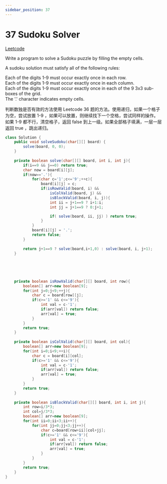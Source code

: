 ```yaml
---
sidebar_position: 37
---
```


# 37 Sudoku Solver

[Leetcode](https://leetcode.com/problems/valid-sudoku/)


Write a program to solve a Sudoku puzzle by filling the empty cells.

A sudoku solution must satisfy all of the following rules:

Each of the digits 1-9 must occur exactly once in each row.  
Each of the digits 1-9 must occur exactly once in each column.  
Each of the digits 1-9 must occur exactly once in each of the 9 3x3 sub-boxes of the grid.  
The '.' character indicates empty cells.  

判断数独是否有效的方法使用 Leetcode 36 题的方法。使用递归，如果一个格子为空，尝试放置 1-9 ，如果可以放置，则继续找下一个空格，尝试同样的操作。如果 1-9 都不行，清空格子，返回 false 到上一级。如果全部格子填满，一层一层返回 true ，跳出递归。

```java
class Solution {
    public void solveSudoku(char[][] board) {
        solve(board, 0, 0); 
    }
    
    private boolean solve(char[][] board, int i, int j){
        if(i==9 && j==0) return true;
        char now = board[i][j];
        if(now=='.'){
            for(char c='1';c<='9';++c){
                board[i][j] = c;
                if(isRowValid(board, i) &&
                    isColValid(board, j) &&
                    isBlockValid(board, i, j)){
                    int ii = j+1==9 ? i+1:i;
                    int jj = j+1==9 ? 0:j+1;

                    if( solve(board, ii, jj) ) return true;
                }    
            }
            board[i][j] = '.';
            return false;
        }
        
        return j+1==9 ? solve(board,i+1,0) : solve(board, i, j+1);
    }
    
    
    
    
    
    private boolean isRowValid(char[][] board, int row){
        boolean[] arr=new boolean[9];
        for(int j=0;j<9;++j){
            char c = board[row][j];
            if(c>='1' && c<='9'){
                int val = c-'1';
                if(arr[val]) return false;
                arr[val] = true;
            }
        }
        return true;
    }
    
    private boolean isColValid(char[][] board, int col){
        boolean[] arr=new boolean[9];
        for(int i=0;i<9;++i){
            char c = board[i][col];
            if(c>='1' && c<='9'){
                int val = c-'1';
                if(arr[val]) return false;
                arr[val] = true;
            }
        }
        return true;
    }
    
    private boolean isBlockValid(char[][] board, int i, int j){
        int row=i/3*3;
        int col=j/3*3;
        boolean[] arr=new boolean[9];
        for(int ii=0;ii<3;ii++){
            for(int jj=0;jj<3;jj++){
                char c=board[row+ii][col+jj];
                if(c>='1' && c<='9'){
                    int val = c-'1';
                    if(arr[val]) return false;
                    arr[val] = true;
                }
            }
        }
        return true;         
    }
}
```